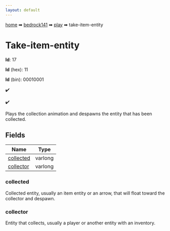 ```yaml
---
layout: default
---
```


[home](/) ➡ [bedrock141](/protocol/bedrock141) ➡ [play](/protocol/bedrock141/play) ➡ take-item-entity

# Take-item-entity

**Id**: 17

**Id** (hex): 11

**Id** (bin): 00010001

✔️

✔️

Plays the collection animation and despawns the entity that has been collected.

## Fields

Name | Type
---|---
[collected](#collected) | varlong
[collector](#collector) | varlong

### collected

Collected entity, usually an item entity or an arrow, that will float toward the collector and despawn.

### collector

Entity that collects, usually a player or another entity with an inventory.

